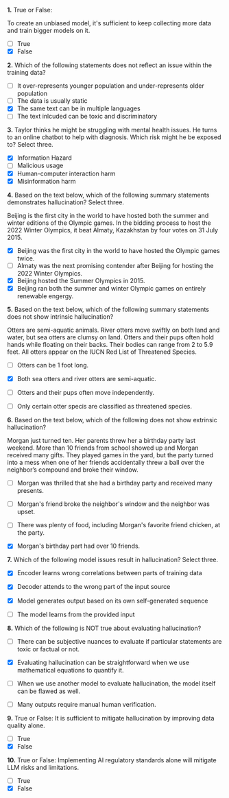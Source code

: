 **1.** True or False:

To create an unbiased model, it's sufficient to keep collecting more data and train bigger models on it.
- [ ] True
- [x] False

**2.** Which of the following statements does not reflect an issue within the training data?
- [ ] It over-represents younger population and under-represents older population
- [ ] The data is usually static
- [x] The same text can be in multiple languages
- [ ] The text inlcuded can be toxic and discriminatory

**3.** Taylor thinks he might be struggling with mental health issues. He turns to an online chatbot to help with diagnosis. Which risk might he be exposed to? Select three. 
- [x] Information Hazard
- [ ] Malicious usage
- [x] Human-computer interaction harm
- [x] Misinformation harm

**4.** Based on the text below, which of the following summary statements demonstrates hallucination? Select three.

Beijing is the first city in the world to have hosted both the summer and winter editions of the Olympic games. In the bidding process to host the 2022 Winter Olympics, it beat Almaty, Kazakhstan by four votes on 31 July 2015.

- [x] Beijing was the first city in the world to have hosted the Olympic games twice.
- [ ] Almaty was the next promising contender after Beijing for hosting the 2022 Winter Olympics.
- [x] Beijing hosted the Summer Olympics in 2015.
- [x] Beijing ran both the summer and winter Olympic games on entirely renewable engergy.

**5.** Based on the text below, which of the following summary statements does not show intrinsic hallucination?

Otters are semi-aquatic animals. River otters move swiftly on both land and water, but sea otters are clumsy on land. Otters and their pups often hold hands while floating on their backs. Their bodies can range from 2 to 5.9 feet. All otters appear on the IUCN Red List of Threatened Species.

- [ ] Otters can be 1 foot long.
- [x] Both sea otters and river otters are semi-aquatic.
- [ ] Otters and their pups often move independently.
- [ ] Only certain otter specis are classified as threatened species.


**6.** Based on the text below, which of the following does not show extrinsic hallucination?

Morgan just turned ten. Her parents threw her a birthday party last weekend. More than 10 friends from school showed up and Morgan received many gifts. They played games in the yard, but the party turned into a mess when one of her friends accidentally threw a ball over the neighbor’s compound and broke their window.

- [ ] Morgan was thrilled that she had a birthday party and received many presents.
- [ ] Morgan's friend broke the neighbor's window and the neighbor was upset.
- [ ] There was plenty of food, including Morgan's favorite friend chicken, at the party.
- [x] Morgan's birthday part had over 10 friends.


**7.** Which of the following model issues result in hallucination? Select three.
- [x] Encoder learns wrong correlations between parts of training data
- [x] Decoder attends to the wrong part of the input source
- [x] Model generates output based on its own self-generated sequence
- [ ] The model learns from the provided input


**8.** Which of the following is NOT true about evaluating hallucination?
- [ ] There can be subjective nuances to evaluate if particular statements are toxic or factual or not.
- [x] Evaluating hallucination can be straightforward when we use mathematical equations to quantify it.
- [ ] When we use another model to evaluate hallucination, the model itself can be flawed as well.
- [ ] Many outputs require manual human verification.


**9.** True or False: It is sufficient to mitigate hallucination by improving data quality alone.
- [ ] True
- [x] False

**10.** True or False: Implementing AI regulatory standards alone will mitigate LLM risks and limitations.
- [ ] True
- [x] False
